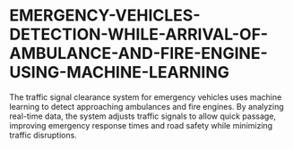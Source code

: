 # EMERGENCY-VEHICLES-DETECTION-WHILE-ARRIVAL-OF-AMBULANCE-AND-FIRE-ENGINE-USING-MACHINE-LEARNING
The traffic signal clearance system for emergency vehicles uses machine learning to detect approaching ambulances and fire engines. By analyzing real-time data, the system adjusts traffic signals to allow quick passage, improving emergency response times and road safety while minimizing traffic disruptions.
